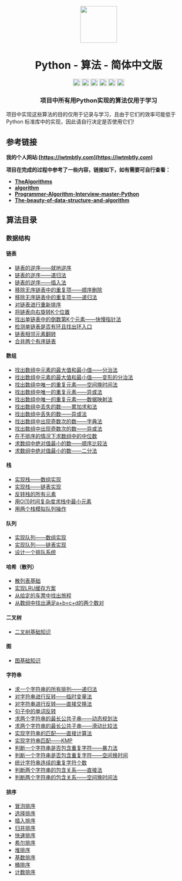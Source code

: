 <div align="center">
<!-- Title: -->
  <a href="https://github.com/TheAlgorithm-SimpleChinese/">
    <img src="https://my-git-hub-1302050737.cos.ap-beijing.myqcloud.com/Profile/plane-1828996.svg" height="100">
  </a>
    <h1><a">Python - 算法</a> - 简体中文版</h1>
<!-- Labels: -->
  <!-- First row: -->
  <a>
    <img src="https://img.shields.io/github/license/hopetree/izone" height="20" alt="Github Ready-to-Code">
  </a>
  <a>
    <img src="https://img.shields.io/pypi/pyversions/Django" height="20" alt="Contributions Welcome">
  </a>
  <a>
    <img src="https://my-git-hub-1302050737.cos.ap-beijing.myqcloud.com/Profile/donate.svg" height="20" alt="Donate">
  </a>
  <img src="https://img.shields.io/github/repo-size/TheAlgorithms/Python.svg?label=Repo%20size&style=flat-square" height="20">
  <a>
    <img src="https://img.shields.io/github/workflow/status/hopetree/izone/Docker%20Image%20CI?logo=github" height="20" alt="Discord chat">
  </a>
  <a>
    <img src="https://img.shields.io/badge/Chat-Gitter-ff69b4.svg?label=Chat&logo=gitter&style=flat-square" height="20" alt="Gitter chat">
  </a>
  <!-- Second row: -->
  <br>
<!-- Short description: -->
  <h3>项目中所有用Python实现的算法仅用于学习</h3>
</div>

项目中实现这些算法的目的仅用于记录与学习，且由于它们的效率可能低于 Python 标准库中的实现，因此请自行决定是否使用它们!

## 参考链接

**我的个人网站:[https://iwtmbtly.com](https://iwtmbtly.com)**

**项目在完成的过程中参考了一些内容，链接如下，如有需要可自行查看：**

* **[TheAlgorithms](https://github.com/TheAlgorithms/Python)**
* **[algorithm](https://github.com/keon/algorithms)**
* **[Programmer-Algorithm-Interview-master-Python](https://github.com/liuyang-work/Programmer-Algorithm-Interview-master-Python)**
* **[The-beauty-of-data-structure-and-algorithm](https://github.com/liuyang-work/The-beauty-of-data-structure-and-algorithm)**

## 算法目录

### 数据结构

#### 链表

* [链表的逆序——就地逆序](https://github.com/TheAlgorithm-SimpleChinese/Python/blob/main/%E6%95%B0%E6%8D%AE%E7%BB%93%E6%9E%84/%E9%93%BE%E8%A1%A8/%E9%93%BE%E8%A1%A8%E7%9A%84%E9%80%86%E5%BA%8F_%E5%B0%B1%E5%9C%B0%E9%80%86%E5%BA%8F.py)
* [链表的逆序——递归法](https://github.com/TheAlgorithm-SimpleChinese/Python/blob/main/%E6%95%B0%E6%8D%AE%E7%BB%93%E6%9E%84/%E9%93%BE%E8%A1%A8/%E9%93%BE%E8%A1%A8%E7%9A%84%E9%80%86%E5%BA%8F_%E9%80%92%E5%BD%92%E6%B3%95.py)
* [链表的逆序——插入法](https://github.com/TheAlgorithm-SimpleChinese/Python/blob/main/%E6%95%B0%E6%8D%AE%E7%BB%93%E6%9E%84/%E9%93%BE%E8%A1%A8/%E9%93%BE%E8%A1%A8%E7%9A%84%E9%80%86%E5%BA%8F_%E6%8F%92%E5%85%A5%E6%B3%95.py)
* [移除无序链表中的重复项——顺序删除](https://github.com/TheAlgorithm-SimpleChinese/Python/blob/main/%E6%95%B0%E6%8D%AE%E7%BB%93%E6%9E%84/%E9%93%BE%E8%A1%A8/%E7%A7%BB%E9%99%A4%E6%97%A0%E5%BA%8F%E9%93%BE%E8%A1%A8%E4%B8%AD%E7%9A%84%E9%87%8D%E5%A4%8D%E9%A1%B9_%E9%A1%BA%E5%BA%8F%E5%88%A0%E9%99%A4.py)
* [移除无序链表中的重复项——递归法](https://github.com/TheAlgorithm-SimpleChinese/Python/blob/main/%E6%95%B0%E6%8D%AE%E7%BB%93%E6%9E%84/%E9%93%BE%E8%A1%A8/%E9%93%BE%E8%A1%A8%E7%9A%84%E9%80%86%E5%BA%8F_%E9%80%92%E5%BD%92%E6%B3%95.py)
* [对链表进行重新排序](https://github.com/TheAlgorithm-SimpleChinese/Python/blob/main/数据结构/链表/对链表重新排序.py)
* [将链表向右旋转K个位置](https://github.com/TheAlgorithm-SimpleChinese/Python/blob/main/数据结构/链表/将链表向右旋转K个位置.py)
* [找出单链表中的倒数第K个元素——快慢指针法](https://github.com/TheAlgorithm-SimpleChinese/Python/blob/main/数据结构/链表/找出单链表中的倒数第K个元素_快慢指针法.py)
* [检测单链表是否有环且找出环入口](https://github.com/TheAlgorithm-SimpleChinese/Python/blob/main/数据结构/链表/检测单链表是否有环且找出环入口.py)
* [链表相邻元素翻转](https://github.com/TheAlgorithm-SimpleChinese/Python/blob/main/数据结构/链表/链表相邻元素翻转.py)
* [合并两个有序链表](https://github.com/TheAlgorithm-SimpleChinese/Python/blob/main/数据结构/链表/合并两个有序链表.py)

#### 数组

* [找出数组中元素的最大值和最小值——分治法](https://github.com/TheAlgorithm-SimpleChinese/Python/blob/main/%E6%95%B0%E6%8D%AE%E7%BB%93%E6%9E%84/%E6%95%B0%E7%BB%84/%E6%89%BE%E5%87%BA%E6%95%B0%E7%BB%84%E4%B8%AD%E5%85%83%E7%B4%A0%E7%9A%84%E6%9C%80%E5%A4%A7%E5%80%BC%E5%92%8C%E6%9C%80%E5%B0%8F%E5%80%BC_%E5%88%86%E6%B2%BB%E6%B3%95.py)
* [找出数组中元素的最大值和最小值——变形的分治法](https://github.com/TheAlgorithm-SimpleChinese/Python/blob/main/%E6%95%B0%E6%8D%AE%E7%BB%93%E6%9E%84/%E6%95%B0%E7%BB%84/%E6%89%BE%E5%87%BA%E6%95%B0%E7%BB%84%E4%B8%AD%E5%85%83%E7%B4%A0%E7%9A%84%E7%9A%84%E6%9C%80%E5%A4%A7%E5%80%BC%E5%92%8C%E6%9C%80%E5%B0%8F%E5%80%BC_%E5%8F%98%E5%BD%A2%E7%9A%84%E5%88%86%E6%B2%BB%E6%B3%95.py)
* [找出数组中唯一的重复元素——空间换时间法](https://github.com/TheAlgorithm-SimpleChinese/Python/blob/main/数据结构/数组/找出数组中唯一的重复元素_空间换时间法.py)
* [找出数组中唯一的重复元素——异或法](https://github.com/TheAlgorithm-SimpleChinese/Python/blob/main/数据结构/数组/找出数组中唯一的重复元素_异或法.py)
* [找出数组中唯一的重复元素——数据映射法](https://github.com/TheAlgorithm-SimpleChinese/Python/blob/main/数据结构/数组/找出数组中唯一的重复元素_数据映射法.py)
* [找出数组中丢失的数——累加求和法](https://github.com/TheAlgorithm-SimpleChinese/Python/blob/main/数据结构与算法/数组/找出数组中丢失的数_累加求和法.py)
* [找出数组中丢失的数——异或法](https://github.com/TheAlgorithm-SimpleChinese/Python/blob/main/数据结构与算法/数组/找出数组中丢失的数_异或法.py)
* [找出数组中出现奇数次的数——字典法](https://github.com/TheAlgorithm-SimpleChinese/Python/blob/main/数据结构与算法/数组/找出数组中出现奇数次的数_字典法.py)
* [找出数组中出现奇数次的数——异或法](https://github.com/TheAlgorithm-SimpleChinese/Python/blob/main/数据结构与算法/数组/找出数组中出现奇数次的数_异或法.py)
* [在不排序的情况下求数组中的中位数](https://github.com/TheAlgorithm-SimpleChinese/Python/blob/main/数据结构与算法/数组/在不排序的情况下求数组中的中位数.py)
* [求数组中绝对值最小的数——顺序比较法](https://github.com/TheAlgorithm-SimpleChinese/Python/blob/main/数据结构与算法/数组/求数组中绝对值最小的数_顺序比较法.py)
* [求数组中绝对值最小的数——二分法](https://github.com/TheAlgorithm-SimpleChinese/Python/blob/main/数据结构与算法/数组/求数组中绝对值最小的数_二分法.py)

#### 栈

* [实现栈——数组实现](https://github.com/TheAlgorithm-SimpleChinese/Python/blob/main/数据结构/栈/实现栈_数组实现.py)
* [实现栈——链表实现](https://github.com/TheAlgorithm-SimpleChinese/Python/blob/main/数据结构/栈/实现栈_链表实现.py)
* [反转栈的所有元素](https://github.com/TheAlgorithm-SimpleChinese/Python/blob/main/数据结构/栈/反转栈的所有元素.py)
* [用O(1)时间复杂度求栈中最小元素](https://github.com/TheAlgorithm-SimpleChinese/Python/blob/main/数据结构与算法/栈/用O(1)时间复杂度求栈中最小元素.py)
* [用两个栈模拟队列操作](https://github.com/TheAlgorithm-SimpleChinese/Python/blob/main/数据结构与算法/栈/用两个栈模拟队列操作.py)

#### 队列

* [实现队列——数组实现](https://github.com/TheAlgorithm-SimpleChinese/Python/blob/main/数据结构/队列/实现队列_数组实现.py)
* [实现队列——链表实现](https://github.com/TheAlgorithm-SimpleChinese/Python/blob/main/数据结构/队列/实现队列_链表实现.py)
* [设计一个排队系统](https://github.com/TheAlgorithm-SimpleChinese/Python/blob/main/数据结构与算法/队列/设计一个排队系统.py)

#### 哈希（散列）

* [散列表基础](https://github.com/TheAlgorithm-SimpleChinese/Python/blob/main/数据结构与算法/哈希(散列)/散列表基础.py)
* [实现LRU缓存方案](https://github.com/TheAlgorithm-SimpleChinese/Python/blob/main/数据结构与算法/哈希(散列)/实现LRU缓存方案.py)
* [从给定的车票中找出旅程](https://github.com/TheAlgorithm-SimpleChinese/Python/blob/main/数据结构与算法/哈希(散列)/从给定的车票中找出旅程.py)
* [从数组中找出满足a+b=c+d的两个数对](https://github.com/TheAlgorithm-SimpleChinese/Python/blob/main/数据结构与算法/哈希(散列)/从数组中找出满足a%2Bb%3Dc%2Bd的两个数对.py)

#### 二叉树

* [二叉树基础知识](https://github.com/TheAlgorithm-SimpleChinese/Python/blob/main/数据结构/二叉树/二叉树基础知识.py)

#### 图

* [图基础知识](https://github.com/TheAlgorithm-SimpleChinese/Python/blob/main/数据结构/图/图基础知识.py)

#### 字符串

* [求一个字符串的所有排列——递归法](https://github.com/TheAlgorithm-SimpleChinese/Python/blob/main/数据结构/字符串/求一个字符串的所有排列_递归法.py)
* [对字符串进行反转——临时变量法](https://github.com/TheAlgorithm-SimpleChinese/Python/blob/main/数据结构/字符串/对字符串进行反转_临时变量法.py)
* [对字符串进行反转——直接交换法](https://github.com/TheAlgorithm-SimpleChinese/Python/blob/main/数据结构/字符串/对字符串进行反转_直接交换法.py)
* [句子中的单词反转](https://github.com/TheAlgorithm-SimpleChinese/Python/blob/main/数据结构/字符串/句子中的单词反转.py)
* [求两个字符串的最长公共子串——动态规划法](https://github.com/TheAlgorithm-SimpleChinese/Python/blob/main/数据结构/字符串/求两个字符串的最长公共子串_动态规划法.py)
* [求两个字符串的最长公共子串——滑动比较法](https://github.com/TheAlgorithm-SimpleChinese/Python/blob/main/数据结构/字符串/求两个字符串的最长公共子串_滑动比较法.py)
* [实现字符串的匹配——直接计算法](https://github.com/TheAlgorithm-SimpleChinese/Python/blob/main/数据结构/字符串/实现字符串的匹配.py)
* [实现字符串匹配——KMP](https://github.com/TheAlgorithm-SimpleChinese/Python/blob/main/数据结构/字符串/实现字符串匹配_KMP.py)
* [判断一个字符串是否包含重复字符——暴力法](https://github.com/TheAlgorithm-SimpleChinese/Python/blob/main/数据结构/字符串/判断一个字符串是否包含重复字符_暴力法.py)
* [判断一个字符串是否包含重复字符——空间换时间](https://github.com/TheAlgorithm-SimpleChinese/Python/blob/main/数据结构/字符串/判断一个字符串是否包含重复字符_空间换时间.py)
* [统计字符串连续的重复字符个数](https://github.com/TheAlgorithm-SimpleChinese/Python/blob/main/数据结构与算法/字符串/统计字符串连续的重复字符个数.py)
* [判断两个字符串的包含关系——直接法](https://github.com/TheAlgorithm-SimpleChinese/Python/blob/main/数据结构与算法/字符串/判断两个字符串的包含关系_直接法.py)
* [判断两个字符串的包含关系——空间换时间法](https://github.com/TheAlgorithm-SimpleChinese/Python/blob/main/数据结构与算法/字符串/判断两个字符串的包含关系_空间换时间法.py)

#### 排序

* [冒泡排序](https://github.com/TheAlgorithm-SimpleChinese/Python/blob/main/数据结构/排序/冒泡排序.py)
* [选择排序](https://github.com/TheAlgorithm-SimpleChinese/Python/blob/main/数据结构/排序/选择排序.py)
* [插入排序](https://github.com/TheAlgorithm-SimpleChinese/Python/blob/main/数据结构/排序/插入排序.py)
* [归并排序](https://github.com/TheAlgorithm-SimpleChinese/Python/blob/main/数据结构/排序/归并排序.py)
* [快速排序](https://github.com/TheAlgorithm-SimpleChinese/Python/blob/main/数据结构/排序/快速排序.py)
* [希尔排序](https://github.com/TheAlgorithm-SimpleChinese/Python/blob/main/数据结构/排序/希尔排序.py)
* [堆排序](https://github.com/TheAlgorithm-SimpleChinese/Python/blob/main/数据结构/排序/堆排序.py)
* [基数排序](https://github.com/TheAlgorithm-SimpleChinese/Python/blob/main/数据结构/排序/基数排序.py)
* [桶排序](https://github.com/TheAlgorithm-SimpleChinese/Python/blob/main/数据结构/排序/桶排序.py)
* [计数排序](https://github.com/TheAlgorithm-SimpleChinese/Python/blob/main/数据结构/排序/计数排序.py)





